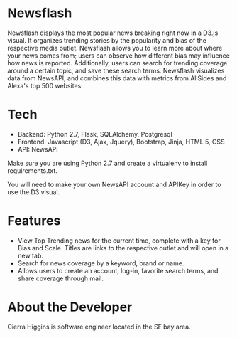 # Newsflash

Newsflash displays the most popular news breaking right now in a D3.js visual. It organizes trending stories by the popularity and bias of the respective media outlet. Newsflash allows you to learn more about where your news comes from; users can observe how different bias may influence how news is reported. Additionally, users can search for trending coverage around a certain topic, and save these search terms. Newsflash visualizes data from NewsAPI, and combines this data with metrics from AllSides and Alexa's top 500 websites.

# Tech 

- Backend: Python 2.7, Flask, SQLAlchemy, Postgresql
- Frontend: Javascript (D3, Ajax, Jquery), Bootstrap, Jinja, HTML 5, CSS
- API: NewsAPI

Make sure you are using Python 2.7 and create a virtualenv to install requirements.txt. 

You will need to make your own NewsAPI account and APIKey in order to use the D3 visual.

# Features 

- View Top Trending news for the current time, complete with a key for Bias and Scale. Titles are links to the respective outlet and will open in a new tab.
- Search for news coverage by a keyword, brand or name.
- Allows users to create an account, log-in, favorite search terms, and share coverage through mail.

# About the Developer 

Cierra Higgins is software engineer located in the SF bay area.
